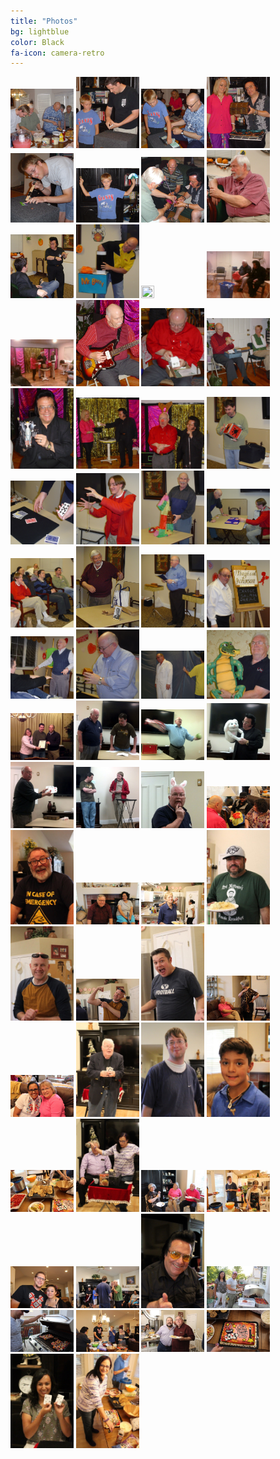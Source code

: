 ```yaml
---
title: "Photos"
bg: lightblue
color: Black
fa-icon: camera-retro
---
```


<!--## Setup as user homepage-->

<div class="image-gallery">
<img src="img/img1008a.jpg" width="20%" height="20%"/>
<img src="img/img1008b.jpg" width="20%" height="20%"/>
<img src="img/img1008c.jpg" width="20%" height="20%"/>
<img src="img/img1008d.jpg" width="20%" height="20%"/>
<img src="img/img1008e.jpg" width="20%" height="20%"/>
<img src="img/img1008f.jpg" width="20%" height="20%"/>
<img src="img/img1008g.jpg" width="20%" height="20%"/>
<img src="img/img1010a.jpg" width="20%" height="20%"/>
<img src="img/img1010b.jpg" width="20%" height="20%"/>
<img src="img/img1010c.jpg" width="20%" height="20%"/>
<img src="img/img1010d.jpg" width="20%" height="20%"/>
<img src="img/img1012a.jpg" width="20%" height="20%"/>
<img src="img/img1012b.jpg" width="20%" height="20%"/>
<img src="img/img1012c.jpg" width="20%" height="20%"/>
<img src="img/img1012d.jpg" width="20%" height="20%"/>
<img src="img/img1012e.jpg" width="20%" height="20%"/>
<img src="img/img1012f.jpg" width="20%" height="20%"/>
<img src="img/img1012g.jpg" width="20%" height="20%"/>
<img src="img/img1012h.jpg" width="20%" height="20%"/>
<img src="img/img1101a.jpg" width="20%" height="20%"/>
<img src="img/img1101b.jpg" width="20%" height="20%"/>
<img src="img/img1101c.jpg" width="20%" height="20%"/>
<img src="img/img1101d.jpg" width="20%" height="20%"/>
<img src="img/img1101e.jpg" width="20%" height="20%"/>
<img src="img/img1101f.jpg" width="20%" height="20%"/>
<img src="img/img1101g.jpg" width="20%" height="20%"/>
<img src="img/img1101h.jpg" width="20%" height="20%"/>
<img src="img/img1102a.jpg" width="20%" height="20%"/>
<img src="img/img1102b.jpg" width="20%" height="20%"/>
<img src="img/img1102c.jpg" width="20%" height="20%"/>
<img src="img/img1103a.jpg" width="20%" height="20%"/>
<img src="img/img1106a.jpg" width="20%" height="20%"/>
<img src="img/img1202a.jpg" width="20%" height="20%"/>
<img src="img/img1204a.jpg" width="20%" height="20%"/>
<img src="img/img1204b.jpg" width="20%" height="20%"/>
<img src="img/img1204c.jpg" width="20%" height="20%"/>
<img src="img/img1204d.jpg" width="20%" height="20%"/>
<img src="img/img1204e.jpg" width="20%" height="20%"/>
<img src="img/img1204f.jpg" width="20%" height="20%"/>
<img src="img/photo_1.jpg" width="20%" height="20%"/>
<img src="img/photo_2.jpg" width="20%" height="20%"/>
<img src="img/photo_3.jpg" width="20%" height="20%"/>
<img src="img/photo_4.jpg" width="20%" height="20%"/>
<img src="img/photo_5.jpg" width="20%" height="20%"/>
<img src="img/photo_6.jpg" width="20%" height="20%"/>
<img src="img/photo_7.jpg" width="20%" height="20%"/>
<img src="img/photo_8.jpg" width="20%" height="20%"/>
<img src="img/photo_9.jpg" width="20%" height="20%"/>
<img src="img/photo_10.jpg" width="20%" height="20%"/>
<img src="img/photo_11.jpg" width="20%" height="20%"/>
<img src="img/photo_12.jpg" width="20%" height="20%"/>
<img src="img/photo_13.jpg" width="20%" height="20%"/>
<img src="img/photo_14.jpg" width="20%" height="20%"/>
<img src="img/photo_15.jpg" width="20%" height="20%"/>
<img src="img/photo_16.jpg" width="20%" height="20%"/>
<img src="img/photo_17.jpg" width="20%" height="20%"/>
<img src="img/photo_18.jpg" width="20%" height="20%"/>
<img src="img/photo_19.jpg" width="20%" height="20%"/>
<img src="img/photo_20.jpg" width="20%" height="20%"/>
<img src="img/photo_21.jpg" width="20%" height="20%"/>
<img src="img/photo_22.jpg" width="20%" height="20%"/>
<img src="img/photo_23.jpg" width="20%" height="20%"/>
<img src="img/photo_24.jpg" width="20%" height="20%"/>
<img src="img/photo_25.jpg" width="20%" height="20%"/>
<img src="img/photo_27.jpg" width="20%" height="20%"/>
<img src="img/photo_28.jpg" width="20%" height="20%"/>
<div class="clear"></div>
</div>


<!--- Go click **fork** on the [github project page](https://github.com/t413/SinglePaged)
- Rename your new repository to `**username**.github.io`. (click settings in the right column)
- Clone your repository, **cd into the project**
- Run `git checkout publish && git branch -m master && git push -u origin master && git branch -D gh-pages` to get the *publish* branch as master for a clean, empty starting point.
- On your github project page go to *settings* again and change your **default branch** to ***master***
- Run `git push origin --delete gh-pages` to delete your remote's development branch

Now hop over to [Usage](#usage) to get it running with your own stuff!

**When you publish changes use `git push -u origin master`**

-------------------------


## Setup as standalone project page

- Go click **fork** on the [github project page](https://github.com/t413/SinglePaged)
- Rename your new repository to `whatever you want`. (click settings in the right column)
  * It will go live at yourusername.github.io/**WhateverYouWant**
- Clone your repository, cd into the project
- Run `git checkout publish && git branch -D gh-pages && git branch -m gh-pages && git push -uf origin gh-pages` to swap the *publish* and *gh-pages* branch.

Now hop over to [Usage](#usage) to get it running with your own stuff!

**When you publish changes use `git push -u origin gh-pages`**

-------------------------


## Setup inside existing project

This is the most complicated use-case .. but it's the coolest.
Say you've got your kickass project `github.com/t413/kicker` and want to have
some web presence to post about on [hacker news](http://news.ycombinator.com).
This will create an orphan branch called `gh_pages` in your repository
where you can publish changes, posts, images, and such. It won't alter your code at all.

- `cd` into your project on the command line
- use `git remote add -t publish singlepage git@github.com:t413/SinglePaged.git` to get access to this repository.
- use `git fetch singlepage publish:gh-pages` to fetch the remote branch
- use `git branch --set-upstream gh-pages singlepage/publish && git checkout gh-pages;`
  This creates and checks out an orphan branch called gh-pages that tracks the original and lets you make changes.
- When you run `git push gh-pages:origin/gh-pages` it'll be live at *yourusername.github.io/repositoryName*

Now hop over to [Usage](#usage) to get it running with your own stuff!

**When you publish changes use `git push -u origin gh-pages`**-->
